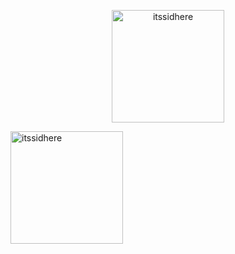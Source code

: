 <!-- first row -->
<p align="center">


<p align="center"><img height="180em" src="https://github-readme-stats.vercel.app/api?username=itssidhere&hide_border=true&count_private=true&show_icons=true&theme=radical&count_private=true&include_all_commits=true" alt="itssidhere" align = "center"/>
  
<img height="180em" src="https://github-readme-stats.vercel.app/api/top-langs?username=itssidhere&show_icons=true&locale=en&layout=compact&hide_border=true&theme=radical" alt="itssidhere" align = "center"/></p>

